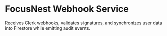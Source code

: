 # FocusNest Webhook Service

Receives Clerk webhooks, validates signatures, and synchronizes user data into Firestore while emitting audit events.
